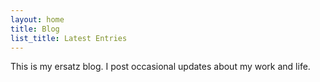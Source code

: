 ```yaml
---
layout: home
title: Blog
list_title: Latest Entries
---
```


This is my ersatz blog. I post occasional updates about my work and life.